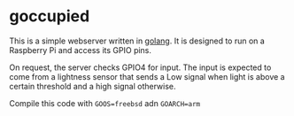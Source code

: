# goccupied

This is a simple webserver written in [golang](https://golang.org/). It is designed to run on a Raspberry Pi and 
access its GPIO pins.
 
On request, the server checks GPIO4 for input. The input is expected to come from a lightness sensor that sends a
Low signal when light is above a certain threshold and a high signal otherwise.

Compile this code with `GOOS=freebsd` adn `GOARCH=arm`